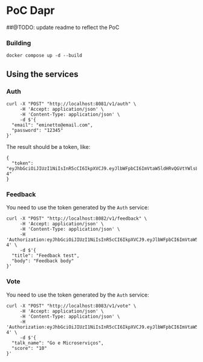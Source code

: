 # PoC Dapr

##@TODO: update readme to reflect the PoC

### Building

```
docker compose up -d --build
```

## Using the services

### Auth

```
curl -X "POST" "http://localhost:8081/v1/auth" \
     -H 'Accept: application/json' \
     -H 'Content-Type: application/json' \
     -d $'{
  "email": "eminetto@email.com",
  "password": "12345"
}'

```

The result should be a token, like:

```
{
  "token": "eyJhbGciOiJIUzI1NiIsInR5cCI6IkpXVCJ9.eyJlbWFpbCI6ImVtaW5ldHRvQGVtYWlsLmNvbSIsImV4cCI6MTY4MTM0ODQ3MSwiaWF0IjoxNjgxMzQ0ODQxLCJuYmYiOjE2ODEzNDQ4NDF9.GdUiLYqrXeUZNIgHDhGDhGIV1NpN941UiFBqgvSoS-4"
}
```

### Feedback

You need to use the token generated by the ```Auth``` service:

```
curl -X "POST" "http://localhost:8082/v1/feedback" \
     -H 'Accept: application/json' \
     -H 'Content-Type: application/json' \
	 -H 'Authorization:eyJhbGciOiJIUzI1NiIsInR5cCI6IkpXVCJ9.eyJlbWFpbCI6ImVtaW5ldHRvQGVtYWlsLmNvbSIsImV4cCI6MTY4MTM0ODQ3MSwiaWF0IjoxNjgxMzQ0ODQxLCJuYmYiOjE2ODEzNDQ4NDF9.GdUiLYqrXeUZNIgHDhGDhGIV1NpN941UiFBqgvSoS-4' \
     -d $'{
  "title": "Feedback test",
  "body": "Feedback body"
}'
```

### Vote

You need to use the token generated by the ```Auth``` service:

```
curl -X "POST" "http://localhost:8083/v1/vote" \
     -H 'Accept: application/json' \
     -H 'Content-Type: application/json' \
	 -H 'Authorization:eyJhbGciOiJIUzI1NiIsInR5cCI6IkpXVCJ9.eyJlbWFpbCI6ImVtaW5ldHRvQGVtYWlsLmNvbSIsImV4cCI6MTY4MTM0ODQ3MSwiaWF0IjoxNjgxMzQ0ODQxLCJuYmYiOjE2ODEzNDQ4NDF9.GdUiLYqrXeUZNIgHDhGDhGIV1NpN941UiFBqgvSoS-4' \
     -d $'{
  "talk_name": "Go e Microserviços",
  "score": "10"
}'
```


